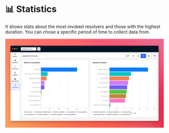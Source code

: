 # 📊 Statistics

It shows stats about the most invoked resolvers and those with the highest duration. You can chose a specific period of time to collect data from.

![AWS AppSync API statistics](./img/appsync-statistics.png)
